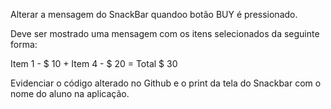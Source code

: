 Alterar a mensagem do SnackBar quandoo botão BUY é pressionado.

Deve ser mostrado uma mensagem com os itens selecionados da seguinte forma:

Item 1 - $ 10 + Item 4 - $ 20 = Total $ 30

Evidenciar o código alterado no Github e o print da tela do Snackbar com o nome do aluno na aplicação.
